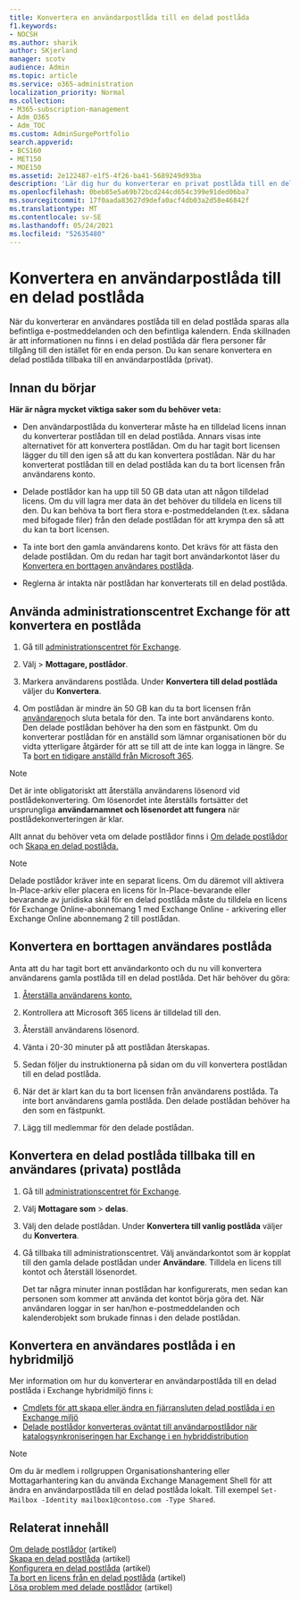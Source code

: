 ```yaml
---
title: Konvertera en användarpostlåda till en delad postlåda
f1.keywords:
- NOCSH
ms.author: sharik
author: SKjerland
manager: scotv
audience: Admin
ms.topic: article
ms.service: o365-administration
localization_priority: Normal
ms.collection:
- M365-subscription-management
- Adm_O365
- Adm_TOC
ms.custom: AdminSurgePortfolio
search.appverid:
- BCS160
- MET150
- MOE150
ms.assetid: 2e122487-e1f5-4f26-ba41-5689249d93ba
description: 'Lär dig hur du konverterar en privat postlåda till en delad postlåda som flera personer kan komma åt istället för bara en person. '
ms.openlocfilehash: 0beb85e5a69b72bcd244cd654c399e91ded06ba7
ms.sourcegitcommit: 17f0aada83627d9defa0acf4db03a2d58e46842f
ms.translationtype: MT
ms.contentlocale: sv-SE
ms.lasthandoff: 05/24/2021
ms.locfileid: "52635480"
---
```

# <a name="convert-a-user-mailbox-to-a-shared-mailbox"></a>Konvertera en användarpostlåda till en delad postlåda

När du konverterar en användares postlåda till en delad postlåda sparas alla befintliga e-postmeddelanden och den befintliga kalendern. Enda skillnaden är att informationen nu finns i en delad postlåda där flera personer får tillgång till den istället för en enda person. Du kan senare konvertera en delad postlåda tillbaka till en användarpostlåda (privat).

## <a name="before-you-begin"></a>Innan du börjar

**Här är några mycket viktiga saker som du behöver veta:**

- Den användarpostlåda du konverterar måste ha en tilldelad licens innan du konverterar postlådan till en delad postlåda. Annars visas inte alternativet för att konvertera postlådan. Om du har tagit bort licensen lägger du till den igen så att du kan konvertera postlådan. När du har konverterat postlådan till en delad postlåda kan du ta bort licensen från användarens konto.

- Delade postlådor kan ha upp till 50 GB data utan att någon tilldelad licens. Om du vill lagra mer data än det behöver du tilldela en licens till den. Du kan behöva ta bort flera stora e-postmeddelanden (t.ex. sådana med bifogade filer) från den delade postlådan för att krympa den så att du kan ta bort licensen.

- Ta inte bort den gamla användarens konto. Det krävs för att fästa den delade postlådan. Om du redan har tagit bort användarkontot läser du [Konvertera en borttagen användares postlåda](#convert-the-mailbox-of-a-deleted-user).

- Reglerna är intakta när postlådan har konverterats till en delad postlåda.

## <a name="use-the-exchange-admin-center-to-convert-a-mailbox"></a>Använda administrationscentret Exchange för att konvertera en postlåda
 
1. Gå till <a href="https://go.microsoft.com/fwlink/p/?linkid=2059104" target="_blank">administrationscentret för Exchange</a>.

2. Välj  \> **Mottagare, postlådor**.

3. Markera användarens postlåda. Under **Konvertera till delad postlåda** väljer du **Konvertera**.

4. Om postlådan är mindre än 50 GB kan du ta bort licensen från [användaren](../manage/remove-licenses-from-users.md)och sluta betala för den. Ta inte bort användarens konto. Den delade postlådan behöver ha den som en fästpunkt. Om du konverterar postlådan för en anställd som lämnar organisationen bör du vidta ytterligare åtgärder för att se till att de inte kan logga in längre. Se Ta [bort en tidigare anställd från Microsoft 365](../add-users/remove-former-employee.md).
    
> [!NOTE]
> Det är inte obligatoriskt att återställa användarens lösenord vid postlådekonvertering. Om lösenordet inte återställs fortsätter det ursprungliga **användarnamnet och lösenordet att fungera** när postlådekonverteringen är klar.

Allt annat du behöver veta om delade postlådor finns i [Om delade postlådor](about-shared-mailboxes.md) och [Skapa en delad postlåda.](create-a-shared-mailbox.md)

> [!NOTE]
> Delade postlådor kräver inte en separat licens. Om du däremot vill aktivera In-Place-arkiv eller placera en licens för In-Place-bevarande eller bevarande av juridiska skäl för en delad postlåda måste du tilldela en licens för Exchange Online-abonnemang 1 med Exchange Online - arkivering eller Exchange Online abonnemang 2 till postlådan.

## <a name="convert-the-mailbox-of-a-deleted-user"></a>Konvertera en borttagen användares postlåda

Anta att du har tagit bort ett användarkonto och du nu vill konvertera användarens gamla postlåda till en delad postlåda. Det här behöver du göra:

1. [Återställa användarens konto.](../add-users/restore-user.md)

2. Kontrollera att Microsoft 365 licens är tilldelad till den.

3. Återställ användarens lösenord.
    
4. Vänta i 20-30 minuter på att postlådan återskapas.
    
5. Sedan följer du instruktionerna på sidan om du vill konvertera postlådan till en delad postlåda.
    
6. När det är klart kan du ta bort licensen från användarens postlåda. Ta inte bort användarens gamla postlåda. Den delade postlådan behöver ha den som en fästpunkt.
    
7. Lägg till medlemmar för den delade postlådan.

## <a name="convert-a-shared-mailbox-back-to-a-users-private-mailbox"></a>Konvertera en delad postlåda tillbaka till en användares (privata) postlåda

1. Gå till <a href="https://go.microsoft.com/fwlink/p/?linkid=2059104" target="_blank">administrationscentret för Exchange</a>.
   
2. Välj **Mottagare som** \> **delas**.

3. Välj den delade postlådan. Under **Konvertera till vanlig postlåda** väljer du **Konvertera**.

4. Gå tillbaka till administrationscentret. Välj användarkontot som är kopplat till den gamla delade postlådan under **Användare**. Tilldela en licens till kontot och återställ lösenordet.

   Det tar några minuter innan postlådan har konfigurerats, men sedan kan personen som kommer att använda det kontot börja göra det. När användaren loggar in ser han/hon e-postmeddelanden och kalenderobjekt som brukade finnas i den delade postlådan.

## <a name="convert-a-users-mailbox-in-a-hybrid-environment"></a>Konvertera en användares postlåda i en hybridmiljö

Mer information om hur du konverterar en användarpostlåda till en delad postlåda i Exchange hybridmiljö finns i:

 - [Cmdlets för att skapa eller ändra en fjärransluten delad postlåda i en Exchange miljö](https://support.microsoft.com/office/cmdlets-to-create-or-modify-a-remote-shared-mailbox-in-an-on-premises-exchange-environment-9e83fb59-c001-729c-a4c0-b2964c154b49)
 - [Delade postlådor konverteras oväntat till användarpostlådor när katalogsynkroniseringen har Exchange i en hybriddistribution](/exchange/troubleshoot/user-and-shared-mailboxes/shared-mailboxes-unexpectedly-converted-to-user-mailboxes)
 

> [!NOTE]
> Om du är medlem i rollgruppen Organisationshantering eller Mottagarhantering kan du använda Exchange Management Shell för att ändra en användarpostlåda till en delad postlåda lokalt. Till exempel `Set-Mailbox -Identity mailbox1@contoso.com -Type Shared`.

## <a name="related-content"></a>Relaterat innehåll

[Om delade postlådor](about-shared-mailboxes.md) (artikel)\
[Skapa en delad postlåda](create-a-shared-mailbox.md) (artikel)\
[Konfigurera en delad postlåda](configure-a-shared-mailbox.md) (artikel)\
[Ta bort en licens från en delad postlåda](remove-license-from-shared-mailbox.md) (artikel)\
[Lösa problem med delade postlådor](resolve-issues-with-shared-mailboxes.md) (artikel)